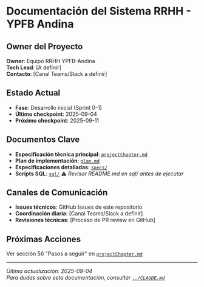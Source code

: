 # Documentación del Sistema RRHH - YPFB Andina

## Owner del Proyecto
**Owner**: Equipo RRHH YPFB-Andina  
**Tech Lead**: [A definir]  
**Contacto**: [Canal Teams/Slack a definir]

## Estado Actual
- **Fase**: Desarrollo inicial (Sprint 0-1)
- **Último checkpoint**: 2025-09-04
- **Próximo checkpoint**: 2025-09-11

## Documentos Clave
- **Especificación técnica principal**: [`projectChapter.md`](./projectChapter.md)
- **Plan de implementación**: [`plan.md`](./plan.md)
- **Especificaciones detalladas**: [`specs/`](./specs/)
- **Scripts SQL**: [`sql/`](./sql/) ⚠️ *Revisar README.md en sql/ antes de ejecutar*

## Canales de Comunicación
- **Issues técnicos**: GitHub Issues de este repositorio
- **Coordinación diaria**: [Canal Teams/Slack a definir]
- **Revisiones técnicas**: [Proceso de PR review en GitHub]

## Próximas Acciones
Ver sección 56 "Pasos a seguir" en [`projectChapter.md`](./projectChapter.md#56-pasos-a-seguir-acciones-inmediatas-y-roadmap-corto)

---
*Última actualización: 2025-09-04*  
*Para dudas sobre esta documentación, consultar [`../CLAUDE.md`](../CLAUDE.md)*